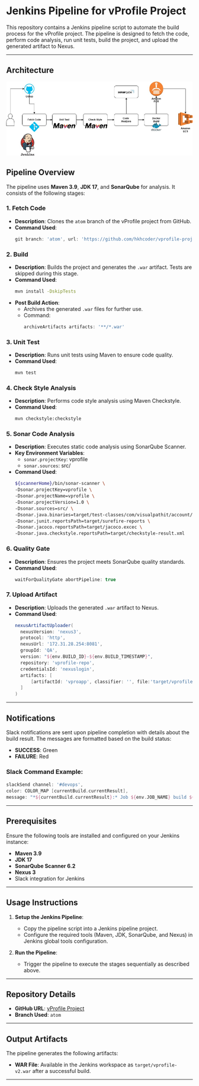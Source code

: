 # Jenkins Pipeline for vProfile Project

This repository contains a Jenkins pipeline script to automate the build process for the vProfile project. The pipeline is designed to fetch the code, perform code analysis, run unit tests, build the project, and upload the generated artifact to Nexus.

---

## Architecture

![Pipeline Architecture](Jenkins_Pipeline.jpg)

## Pipeline Overview

The pipeline uses **Maven 3.9**, **JDK 17**, and **SonarQube** for analysis. It consists of the following stages:

### 1. **Fetch Code**
- **Description**: Clones the `atom` branch of the vProfile project from GitHub.
- **Command Used**:
  ```groovy
  git branch: 'atom', url: 'https://github.com/hkhcoder/vprofile-project.git'
  ```

### 2. **Build**
- **Description**: Builds the project and generates the `.war` artifact. Tests are skipped during this stage.
- **Command Used**:
  ```bash
  mvn install -DskipTests
  ```
- **Post Build Action**:
  - Archives the generated `.war` files for further use.
  - Command:
    ```groovy
    archiveArtifacts artifacts: '**/*.war'
    ```

### 3. **Unit Test**
- **Description**: Runs unit tests using Maven to ensure code quality.
- **Command Used**:
  ```bash
  mvn test
  ```

### 4. **Check Style Analysis**
- **Description**: Performs code style analysis using Maven Checkstyle.
- **Command Used**:
  ```bash
  mvn checkstyle:checkstyle
  ```

### 5. **Sonar Code Analysis**
- **Description**: Executes static code analysis using SonarQube Scanner.
- **Key Environment Variables**:
  - `sonar.projectKey`: vprofile
  - `sonar.sources`: src/
- **Command Used**:
  ```bash
  ${scannerHome}/bin/sonar-scanner \
  -Dsonar.projectKey=vprofile \
  -Dsonar.projectName=vprofile \
  -Dsonar.projectVersion=1.0 \
  -Dsonar.sources=src/ \
  -Dsonar.java.binaries=target/test-classes/com/visualpathit/account/controllerTest/ \
  -Dsonar.junit.reportsPath=target/surefire-reports \
  -Dsonar.jacoco.reportsPath=target/jacoco.excec \
  -Dsonar.java.checkstyle.reportsPath=target/checkstyle-result.xml
  ```

### 6. **Quality Gate**
- **Description**: Ensures the project meets SonarQube quality standards.
- **Command Used**:
  ```groovy
  waitForQualityGate abortPipeline: true
  ```

### 7. **Upload Artifact**
- **Description**: Uploads the generated `.war` artifact to Nexus.
- **Command Used**:
  ```groovy
  nexusArtifactUploader(
    nexusVersion: 'nexus3',
    protocol: 'http',
    nexusUrl: '172.31.28.254:8081',
    groupId: 'QA',
    version: "${env.BUILD_ID}-${env.BUILD_TIMESTAMP}",
    repository: 'vprofile-repo',
    credentialsId: 'nexuslogin',
    artifacts: [
        [artifactId: 'vproapp', classifier: '', file:'target/vprofile-v2.war', type: 'war']
    ]
  )
  ```

---

## Notifications

Slack notifications are sent upon pipeline completion with details about the build result. The messages are formatted based on the build status:
- **SUCCESS**: Green
- **FAILURE**: Red

### Slack Command Example:
```groovy
slackSend channel: '#devops',
color: COLOR_MAP [currentBuild.currentResult],
message: "*${currentBuild.currentResult}:* Job ${env.JOB_NAME} build ${env.BUILD_NUMBER} \n More Info at:"
```

---

## Prerequisites

Ensure the following tools are installed and configured on your Jenkins instance:

- **Maven 3.9**
- **JDK 17**
- **SonarQube Scanner 6.2**
- **Nexus 3**
- Slack integration for Jenkins

---

## Usage Instructions

1. **Setup the Jenkins Pipeline**:
   - Copy the pipeline script into a Jenkins pipeline project.
   - Configure the required tools (Maven, JDK, SonarQube, and Nexus) in Jenkins global tools configuration.

2. **Run the Pipeline**:
   - Trigger the pipeline to execute the stages sequentially as described above.

---

## Repository Details

- **GitHub URL**: [vProfile Project](https://github.com/hkhcoder/vprofile-project.git)
- **Branch Used**: `atom`

---

## Output Artifacts

The pipeline generates the following artifacts:
- **WAR File**: Available in the Jenkins workspace as `target/vprofile-v2.war` after a successful build.

---
